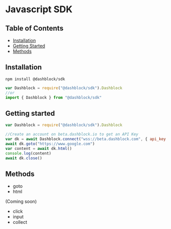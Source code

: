 # Javascript SDK

## Table of Contents
- [Installation](#installation)
- [Getting Started](#getting-started)
- [Methods](#methods)

## Installation
```shell
npm install @dashblock/sdk
```

```javascript
var Dashblock = require("@dashblock/sdk").Dashblock
//or
import { Dashblock } from "@dashblock/sdk"
```

## Getting started

```javascript
var Dashblock = require("@dashblock/sdk").Dashblock

//Create an account on beta.dashblock.io to get an API Key
var dk = await Dashblock.connect("wss://beta.dashblock.com", { api_key: YOU_API_KEY })
await dk.goto("https://www.google.com")
var content = await dk.html()
console.log(content)
await dk.close()
```

## Methods
- goto
- html

(Coming soon)
- click
- input
- collect